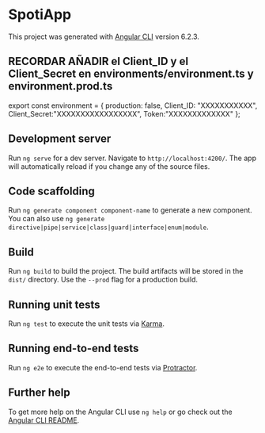 # SpotiApp

This project was generated with [Angular CLI](https://github.com/angular/angular-cli) version 6.2.3.

## RECORDAR AÑADIR el Client_ID y el Client_Secret en environments/environment.ts y environment.prod.ts

export const environment = {
  production: false,
  Client_ID: "XXXXXXXXXXX",
  Client_Secret:"XXXXXXXXXXXXXXXXX",
  Token:"XXXXXXXXXXXXX"
};

## Development server

Run `ng serve` for a dev server. Navigate to `http://localhost:4200/`. The app will automatically reload if you change any of the source files.

## Code scaffolding

Run `ng generate component component-name` to generate a new component. You can also use `ng generate directive|pipe|service|class|guard|interface|enum|module`.

## Build

Run `ng build` to build the project. The build artifacts will be stored in the `dist/` directory. Use the `--prod` flag for a production build.

## Running unit tests

Run `ng test` to execute the unit tests via [Karma](https://karma-runner.github.io).

## Running end-to-end tests

Run `ng e2e` to execute the end-to-end tests via [Protractor](http://www.protractortest.org/).

## Further help

To get more help on the Angular CLI use `ng help` or go check out the [Angular CLI README](https://github.com/angular/angular-cli/blob/master/README.md).
